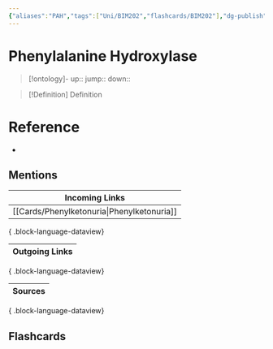 ```yaml
---
{"aliases":"PAH","tags":["Uni/BIM202","flashcards/BIM202"],"dg-publish":true,"permalink":"/cards/phenylalanine-hydroxylase/","dgPassFrontmatter":true}
---
```


# Phenylalanine Hydroxylase

> [!ontology]-
> up:: 
> jump:: 
> down:: 

> [!Definition] Definition

# Reference

- 

## Mentions

| Incoming Links                                |
| --------------------------------------------- |
| [[Cards/Phenylketonuria\|Phenylketonuria]] |

{ .block-language-dataview}

| Outgoing Links |
| -------------- |

{ .block-language-dataview}

| Sources |
| ------- |

{ .block-language-dataview}

## Flashcards
